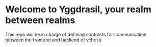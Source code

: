 # Welcome to Yggdrasil, your realm between realms

This repo will be in charge of defining contracts for communication between the frontend and backend of vchess